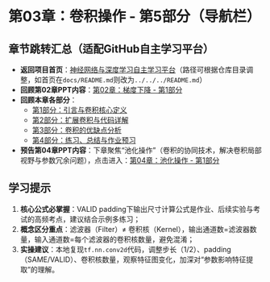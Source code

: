 # 第03章：卷积操作 - 第5部分（导航栏）
## 章节跳转汇总（适配GitHub自主学习平台）  
- **返回项目首页**：[神经网络与深度学习自主学习平台](../../../../README.md)（路径可根据仓库目录调整，如首页在`docs/README.md`则改为`../../../README.md`）  
- **回顾第02章PPT内容**：[第02章：梯度下降 - 第1部分](../Chapter02/chapter02_part1.md)  
- **回顾本章各部分**：  
  - [第1部分：引言与卷积核心定义](chapter03_part1.md)  
  - [第2部分：扩展卷积与代码详解](chapter03_part2.md)  
  - [第3部分：卷积的优缺点分析](chapter03_part3.md)  
  - [第4部分：练习、总结与作业预习](chapter03_part4.md)  
- **预告第04章PPT内容**：下章聚焦“池化操作”（卷积的协同技术，解决卷积局部视野与参数冗余问题），点击进入：[第04章：池化操作 - 第1部分](../Chapter04/chapter04_part1.md)  

## 学习提示  
1. **核心公式必掌握**：VALID padding下输出尺寸计算公式是作业、后续实验与考试的高频考点，建议结合示例多练习；  
2. **概念区分重点**：滤波器（Filter）≠ 卷积核（Kernel），输出通道数=滤波器数量，输入通道数=每个滤波器的卷积核数量，避免混淆；  
3. **实操建议**：本地复现`tf.nn.conv2d`代码，调整步长（1/2）、padding（SAME/VALID）、卷积核数量，观察特征图变化，加深对“参数影响特征提取”的理解。
